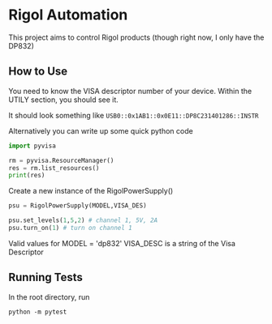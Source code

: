 # Rigol Automation

This project aims to control Rigol products (though right now, I only have the DP832)

## How to Use

You need to know the VISA descriptor number of your device. Within the UTILY section, you should see it.

It should look something like `USB0::0x1AB1::0x0E11::DP8C231401286::INSTR`

Alternatively you can write up some quick python code

```python
import pyvisa

rm = pyvisa.ResourceManager()
res = rm.list_resources()
print(res)

```

Create a new instance of the RigolPowerSupply()

```python
psu = RigolPowerSupply(MODEL,VISA_DES)

psu.set_levels(1,5,2) # channel 1, 5V, 2A
psu.turn_on(1) # turn on channel 1
```

Valid values for MODEL = 'dp832'
VISA_DESC is a string of the Visa Descriptor

## Running Tests

In the root directory, run

```shell
python -m pytest
```
